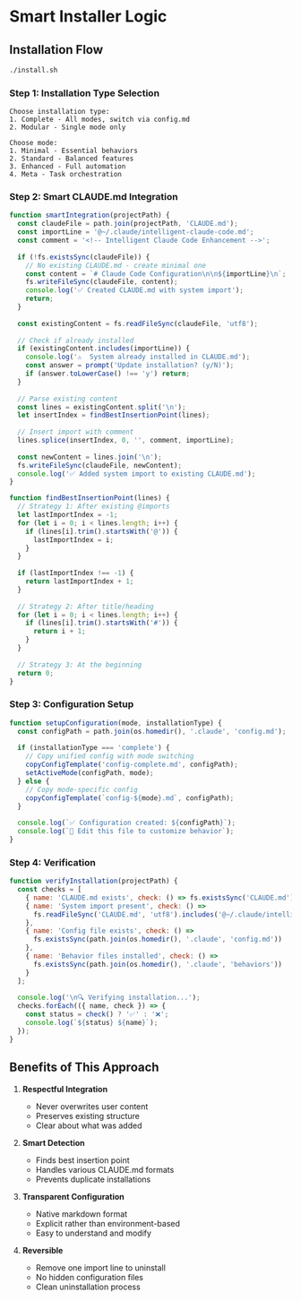 # Smart Installer Logic

## Installation Flow

```bash
./install.sh
```

### Step 1: Installation Type Selection
```
Choose installation type:
1. Complete - All modes, switch via config.md
2. Modular - Single mode only

Choose mode:
1. Minimal - Essential behaviors
2. Standard - Balanced features  
3. Enhanced - Full automation
4. Meta - Task orchestration
```

### Step 2: Smart CLAUDE.md Integration

```javascript
function smartIntegration(projectPath) {
  const claudeFile = path.join(projectPath, 'CLAUDE.md');
  const importLine = '@~/.claude/intelligent-claude-code.md';
  const comment = '<!-- Intelligent Claude Code Enhancement -->';
  
  if (!fs.existsSync(claudeFile)) {
    // No existing CLAUDE.md - create minimal one
    const content = `# Claude Code Configuration\n\n${importLine}\n`;
    fs.writeFileSync(claudeFile, content);
    console.log('✅ Created CLAUDE.md with system import');
    return;
  }
  
  const existingContent = fs.readFileSync(claudeFile, 'utf8');
  
  // Check if already installed
  if (existingContent.includes(importLine)) {
    console.log('⚠️  System already installed in CLAUDE.md');
    const answer = prompt('Update installation? (y/N)');
    if (answer.toLowerCase() !== 'y') return;
  }
  
  // Parse existing content
  const lines = existingContent.split('\n');
  let insertIndex = findBestInsertionPoint(lines);
  
  // Insert import with comment
  lines.splice(insertIndex, 0, '', comment, importLine);
  
  const newContent = lines.join('\n');
  fs.writeFileSync(claudeFile, newContent);
  console.log('✅ Added system import to existing CLAUDE.md');
}

function findBestInsertionPoint(lines) {
  // Strategy 1: After existing @imports
  let lastImportIndex = -1;
  for (let i = 0; i < lines.length; i++) {
    if (lines[i].trim().startsWith('@')) {
      lastImportIndex = i;
    }
  }
  
  if (lastImportIndex !== -1) {
    return lastImportIndex + 1;
  }
  
  // Strategy 2: After title/heading
  for (let i = 0; i < lines.length; i++) {
    if (lines[i].trim().startsWith('#')) {
      return i + 1;
    }
  }
  
  // Strategy 3: At the beginning
  return 0;
}
```

### Step 3: Configuration Setup

```javascript
function setupConfiguration(mode, installationType) {
  const configPath = path.join(os.homedir(), '.claude', 'config.md');
  
  if (installationType === 'complete') {
    // Copy unified config with mode switching
    copyConfigTemplate('config-complete.md', configPath);
    setActiveMode(configPath, mode);
  } else {
    // Copy mode-specific config
    copyConfigTemplate(`config-${mode}.md`, configPath);
  }
  
  console.log(`✅ Configuration created: ${configPath}`);
  console.log(`📝 Edit this file to customize behavior`);
}
```

### Step 4: Verification

```javascript
function verifyInstallation(projectPath) {
  const checks = [
    { name: 'CLAUDE.md exists', check: () => fs.existsSync('CLAUDE.md') },
    { name: 'System import present', check: () => 
      fs.readFileSync('CLAUDE.md', 'utf8').includes('@~/.claude/intelligent-claude-code.md') 
    },
    { name: 'Config file exists', check: () => 
      fs.existsSync(path.join(os.homedir(), '.claude', 'config.md'))
    },
    { name: 'Behavior files installed', check: () => 
      fs.existsSync(path.join(os.homedir(), '.claude', 'behaviors'))
    }
  ];
  
  console.log('\n🔍 Verifying installation...');
  checks.forEach(({ name, check }) => {
    const status = check() ? '✅' : '❌';
    console.log(`${status} ${name}`);
  });
}
```

## Benefits of This Approach

1. **Respectful Integration**
   - Never overwrites user content
   - Preserves existing structure
   - Clear about what was added

2. **Smart Detection**
   - Finds best insertion point
   - Handles various CLAUDE.md formats
   - Prevents duplicate installations

3. **Transparent Configuration**
   - Native markdown format
   - Explicit rather than environment-based
   - Easy to understand and modify

4. **Reversible**
   - Remove one import line to uninstall
   - No hidden configuration files
   - Clean uninstallation process